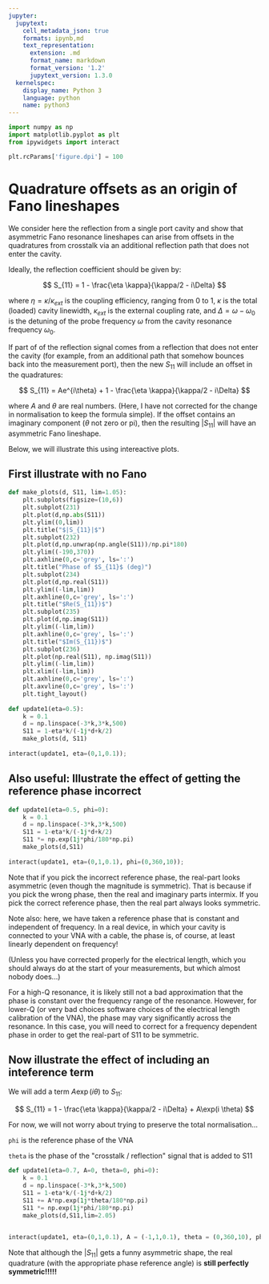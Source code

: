 ```yaml
---
jupyter:
  jupytext:
    cell_metadata_json: true
    formats: ipynb,md
    text_representation:
      extension: .md
      format_name: markdown
      format_version: '1.2'
      jupytext_version: 1.3.0
  kernelspec:
    display_name: Python 3
    language: python
    name: python3
---
```


```python
import numpy as np
import matplotlib.pyplot as plt
from ipywidgets import interact
```

```python
plt.rcParams['figure.dpi'] = 100
```

# Quadrature offsets as an origin of Fano lineshapes

We consider here the reflection from a single port cavity and show that asymmetric Fano resonance lineshapes can arise from offsets in the quadratures from crosstalk via an additional reflection path that does not enter the cavity.

Ideally, the reflection coefficient should be given by:

$$
S_{11} = 1 - \frac{\eta \kappa}{\kappa/2 - i\Delta}
$$

where $\eta = \kappa / \kappa_{ext}$ is the coupling efficiency, ranging from 0 to 1, $\kappa$ is the total (loaded) cavity linewidth, $\kappa_{ext}$ is the external coupling rate, and $\Delta =  \omega - \omega_0$ is the detuning of the probe frequency $\omega$ from the cavity resonance frequency $\omega_0$.

If part of of the reflection signal comes from a reflection that does not enter the cavity (for example, from an additional path that somehow bounces back into the measurement port), then the new $S_{11}$ will include an offset in the quadratures:

$$
S_{11} = Ae^{i\theta} + 1 - \frac{\eta \kappa}{\kappa/2 - i\Delta}
$$

where $A$ and $\theta$ are real numbers. (Here, I have not corrected for the change in normalisation to keep the formula simple). If the offset contains an imaginary component ($\theta$ not zero or pi), then the resulting $|S_{11}|$ will have an asymmetric Fano lineshape.

Below, we will illustrate this using intereactive plots.


## First illustrate with no Fano

```python hide_input=false
def make_plots(d, S11, lim=1.05):
    plt.subplots(figsize=(10,6))
    plt.subplot(231)
    plt.plot(d,np.abs(S11))
    plt.ylim((0,lim))
    plt.title("$|S_{11}|$")
    plt.subplot(232)
    plt.plot(d,np.unwrap(np.angle(S11))/np.pi*180)
    plt.ylim((-190,370))
    plt.axhline(0,c='grey', ls=':')
    plt.title("Phase of $S_{11}$ (deg)")
    plt.subplot(234)
    plt.plot(d,np.real(S11))
    plt.ylim((-lim,lim))
    plt.axhline(0,c='grey', ls=':')
    plt.title("$Re(S_{11})$")
    plt.subplot(235)
    plt.plot(d,np.imag(S11))
    plt.ylim((-lim,lim))
    plt.axhline(0,c='grey', ls=':')
    plt.title("$Im(S_{11})$")
    plt.subplot(236)
    plt.plot(np.real(S11), np.imag(S11))
    plt.ylim((-lim,lim))
    plt.xlim((-lim,lim))
    plt.axhline(0,c='grey', ls=':')
    plt.axvline(0,c='grey', ls=':')
    plt.tight_layout()
    
def update1(eta=0.5):
    k = 0.1
    d = np.linspace(-3*k,3*k,500)
    S11 = 1-eta*k/(-1j*d+k/2)
    make_plots(d, S11)
    
interact(update1, eta=(0,1,0.1));
```

## Also useful: Illustrate the effect of getting the reference phase incorrect

```python hide_input=false
def update1(eta=0.5, phi=0):
    k = 0.1
    d = np.linspace(-3*k,3*k,500)
    S11 = 1-eta*k/(-1j*d+k/2)
    S11 *= np.exp(1j*phi/180*np.pi)
    make_plots(d,S11)
    
interact(update1, eta=(0,1,0.1), phi=(0,360,10));
```

Note that if you pick the incorrect reference phase, the real-part looks asymmetric (even though the magnitude is symmetric). That is because if you pick the wrong phase, then the real and imaginary parts intermix. If you pick the correct reference phase, then the real part always looks symmetric. 

Note also: here, we have taken a reference phase that is constant and independent of frequency. In a real device, in which your cavity is connected to your VNA with a cable, the phase is, of course, at least linearly dependent on frequency! 

(Unless you have corrected properly for the electrical length, which you should always do at the start of your measurements, but which almost nobody does...)

For a high-Q resonance, it is likely still not a bad approximation that the phase is constant over the frequency range of the resonance. However, for lower-Q (or very bad choices software choices of the electrical length calibration of the VNA), the phase may vary significantly across the resonance. In this case, you will need to correct for a frequency dependent phase in order to get the real-part of S11 to be symmetric. 


## Now illustrate the effect of including an inteference term

We will add a term $A \exp(i \theta)$ to $S_{11}$:

$$
S_{11} = 1 - \frac{\eta \kappa}{\kappa/2 - i\Delta} + A\exp(i \theta)
$$

For now, we will not worry about trying to preserve the total normalisation...

`phi` is the reference phase of the VNA

`theta` is the phase of the "crosstalk / reflection" signal that is added to S11

```python hide_input=false
def update1(eta=0.7, A=0, theta=0, phi=0):
    k = 0.1
    d = np.linspace(-3*k,3*k,500)
    S11 = 1-eta*k/(-1j*d+k/2)
    S11 += A*np.exp(1j*theta/180*np.pi)
    S11 *= np.exp(1j*phi/180*np.pi)
    make_plots(d,S11,lim=2.05)

    
interact(update1, eta=(0,1,0.1), A = (-1,1,0.1), theta = (0,360,10), phi=(0,360,10));
```

<!-- #region {"hide_input": true} -->
Note that although the $|S_{11}|$ gets a funny asymmetric shape, the real quadrature (with the appropriate phase reference angle) is **still perfectly symmetric!!!!!**
<!-- #endregion -->
